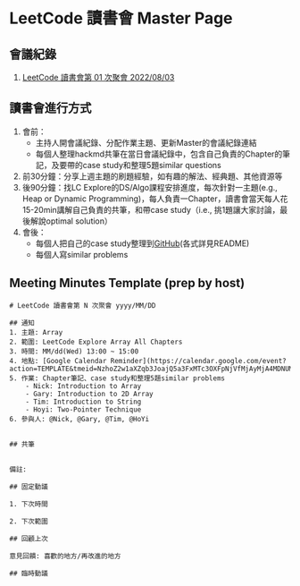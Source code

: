 # LeetCode 讀書會 Master Page

## 會議紀錄
01. [LeetCode 讀書會第 01 次聚會 2022/08/03](https://hackmd.io/TfMSwy2mRWi7K-1wQCQZQw)


## 讀書會進行方式
1. 會前：
    - 主持人開會議紀錄、分配作業主題、更新Master的會議紀錄連結
    - 每個人整理hackmd共筆在當日會議紀錄中，包含自己負責的Chapter的筆記，及要帶的case study和整理5題similar questions
3. 前30分鐘：分享上週主題的刷題經驗，如有趣的解法、經典題、其他資源等
4. 後90分鐘：找LC Explore的DS/Algo課程安排進度，每次針對一主題(e.g., Heap or Dynamic Programming)，每人負責一Chapter，讀書會當天每人花15-20min講解自己負責的共筆，和帶case study（i.e., 挑1題讓大家討論，最後解說optimal solution）
5. 會後：
    - 每個人把自己的case study整理到[GitHub](https://github.com/nicksome168/leetcode-study/tree/main/problems)(各式詳見README)
    - 每個人寫similar problems

## Meeting Minutes Template (prep by host)
```
# LeetCode 讀書會第 N 次聚會 yyyy/MM/DD

## 通知
1. 主題: Array
2. 範圍: LeetCode Explore Array All Chapters
3. 時間: MM/dd(Wed) 13:00 ~ 15:00
4. 地點: [Google Calendar Reminder](https://calendar.google.com/event?action=TEMPLATE&tmeid=NzhoZ2w1aXZqb3JoajQ5a3FxMTc3OXFpNjVfMjAyMjA4MDNUMDUwMDAwWiB5YzYzNzFAbnl1LmVkdQ&tmsrc=yc6371%40nyu.edu&scp=ALL)
5. 作業: Chapter筆記、case study和整理5題similar problems
    - Nick: Introduction to Array
    - Gary: Introduction to 2D Array
    - Tim: Introduction to String
    - Hoyi: Two-Pointer Technique
6. 參與人: @Nick, @Gary, @Tim, @HoYi


## 共筆


備註:

## 固定動議

1. 下次時間

2. 下次範圍

## 回顧上次

意見回饋: 喜歡的地方/再改進的地方

## 臨時動議
```

